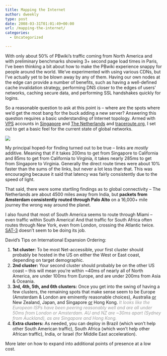 ```yaml
---
title: Mapping the Internet
author: dweekly
type: post
date: 2008-03-31T01:01:49+00:00
url: /mapping-the-internet/
categories:
  - Uncategorized

---
```

With only about 50% of PBwiki&#8217;s traffic coming from North America and with preliminary benchmarks showing 3+ second page load times in Paris, I&#8217;ve been thinking a bit about how to make the PBwiki experience snappy for people around the world. We&#8217;ve experimented with using various CDNs, but I&#8217;ve actually yet to be blown away by any of them. Having our own nodes at the edge can provide a number of benefits, such as having a well-defined cache invalidation strategy, performing DNS closer to the edges of users&#8217; networks, caching secure data, and performing SSL handshakes quickly for logins.

So a reasonable question to ask at this point is &#8211; where are the spots where we&#8217;d get the most bang for the buck adding a new server? Answering this question requires a basic understanding of Internet topology. Armed with [VPS][1] accounts in [Singapore][2] and [The Netherlands][3] and [traceroute.org][4], I set out to get a basic feel for the current state of global networks.
  
[![][5]][6]

My principal hoped-for finding turned out to be true &#8211; links are _mostly_ additive. Meaning that if it takes 200ms to get from Singapore to California and 85ms to get from California to Virginia, it takes nearly 285ms to get from Singapore to Virginia. Generally the direct route times were about 10% faster than the sums of the links, but never a lot less than that. This was encouraging because it said that latency was fairly consistently due to the speed of light.

That said, there were some startling findings as to global connectivity &#8211; The Netherlands are about 4500 miles away from India, but **packets from Amsterdam consistently routed through Palo Alto** on a 16,000+ mile journey the wrong way around the planet.

I also found that most of South America seems to route through Miami &#8211; even traffic within South America! And that traffic for South Africa often routes through New York, even from London, crossing the Atlantic twice. [SAT-3][7] doesn&#8217;t seem to be doing its job.

David&#8217;s Tips on International Expansion Ordering:

  1. **1st cluster:** To be most Net-accessible, your first cluster should probably be hosted in the US on either the West or East coast, depending on target demographic.
  2. **2nd cluster:** Your second cluster should probably be on the other US coast &#8211; this will mean you&#8217;re within ~40ms of nearly all of North America, are under 100ms from Europe, and are under 200ms from Asia & Oceania.
  3. **3rd, 4th, 5th, and 6th clusters:** Once you get into the swing of having a few clusters, the remaining spots that make sense seem to be Europe (Amsterdam & London are eminently reasonable choices), Australia <u>or</u> New Zealand, Japan, and Singapore <u>or</u> Hong Kong. <font color="#999999"><i>It looks like the European ISPs have been peering reasonably well and are all under 50ms from London or Amsterdam. AU and NZ are ~30ms apart (Sydney from Auckland), as are Singapore and Hong Kong.</i></font>
  4. **Extra clusters:** As needed, you can deploy in Brazil (which won&#8217;t help other South American traffic), South Africa (which won&#8217;t help other African traffic), India, or Israel (for Middle East acceleration).

More later on how to expand into additional points of presence at a low cost.

 [1]: http://en.wikipedia.org/wiki/Virtual_private_server
 [2]: http://gplhost.com/hosting-vps.html
 [3]: http://www.budgetdedicated.com/
 [4]: http://traceroute.org/
 [5]: http://www.gliffy.com/pubdoc/1400752/S.jpg
 [6]: http://www.gliffy.com/pubdoc/1400752/L.jpg
 [7]: http://en.wikipedia.org/wiki/SAT-3/WASC_(cable_system)